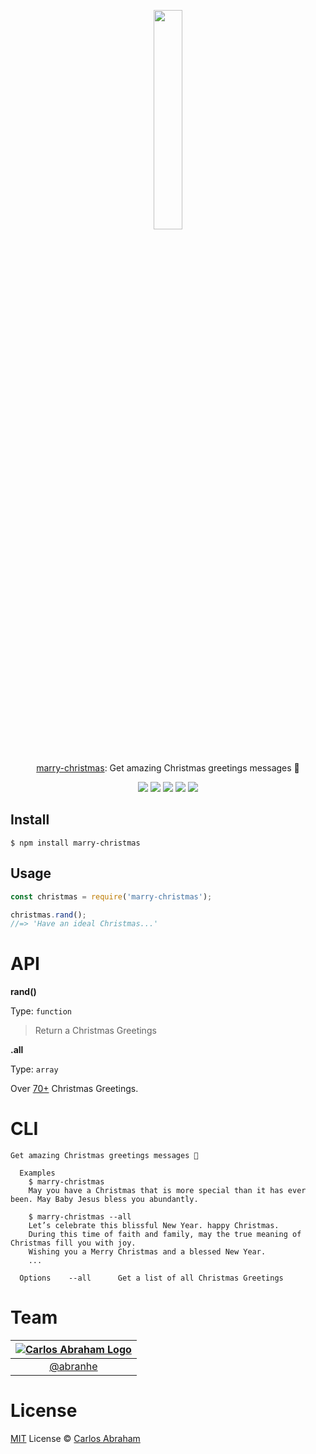 
<p align="center">
	<a href="https://www.npmjs.com/package/marry-christmas"><img src="https://cdn.shopify.com/s/files/1/1658/8287/products/Baylor__0006_Ornament-Gold-Christmas.png" width="30%" height="30%"></a>
	<br>
	<br>
	<br>
	<a href="https://www.npmjs.com/package/marry-christmas">marry-christmas</a>: Get amazing Christmas greetings messages 🎄</a>
</p>

<p align="center">
	<a href="https://travis-ci.org/abranhe/marry-christmas"><img src="https://img.shields.io/travis/abranhe/marry-christmas.svg?logo=travis" /></a>
	<a href="https://github.com/abranhe"><img src="https://abranhe.com/badge.svg"></a>
	<a href="https://cash.me/$abranhe"><img src="https://cdn.abranhe.com/badges/cash-me.svg"></a>
	<a href="https://www.patreon.com/abranhe"><img src="https://cdn.abranhe.com/badges/patreon.svg" /></a>
	<a href="https://github.com/abranhe/marry-christmas/blob/master/LICENSE"><img src="https://img.shields.io/github/license/abranhe/marry-christmas.svg" /></a>
</p>

## Install

```
$ npm install marry-christmas
```


## Usage

```js
const christmas = require('marry-christmas');

christmas.rand();
//=> 'Have an ideal Christmas...'
```

# API

**rand()**

Type: `function`

> Return a Christmas Greetings

**.all**

Type: `array`

Over [70+](https://www.serenataflowers.com/pollennation/christmas-greetings-messages/) Christmas Greetings.

# CLI

```
Get amazing Christmas greetings messages 🎄

  Examples
    $ marry-christmas
    May you have a Christmas that is more special than it has ever been. May Baby Jesus bless you abundantly.

    $ marry-christmas --all
    Let’s celebrate this blissful New Year. happy Christmas.
    During this time of faith and family, may the true meaning of Christmas fill you with joy.
    Wishing you a Merry Christmas and a blessed New Year.
    ...

  Options    --all      Get a list of all Christmas Greetings
```

# Team

|[![Carlos Abraham Logo](https://avatars3.githubusercontent.com/u/21347264?s=50)](https://abranhe.com)|
| :-: |
| [@abranhe](https://github.com/abranhe) |


# License

[MIT](https://github.com/abranhe/marry-christmas/blob/master/license) License © [Carlos Abraham](https://github.com/abranhe/)
